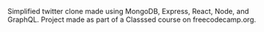 Simplified twitter clone made using MongoDB, Express, React, Node, and GraphQL.
Project made as part of a Classsed course on freecodecamp.org.
